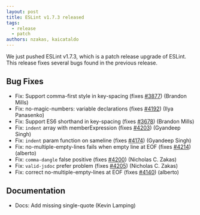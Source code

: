 ```yaml
---
layout: post
title: ESLint v1.7.3 released
tags:
  - release
  - patch
authors: nzakas, kaicataldo
---
```


We just pushed ESLint v1.7.3, which is a patch release upgrade of ESLint. This release  fixes several bugs found in the previous release.










## Bug Fixes


* Fix: Support comma-first style in key-spacing (fixes [#3877](https://github.com/eslint/eslint/issues/3877)) (Brandon Mills)
* Fix: no-magic-numbers: variable declarations (fixes [#4192](https://github.com/eslint/eslint/issues/4192)) (Ilya Panasenko)
* Fix: Support ES6 shorthand in key-spacing (fixes [#3678](https://github.com/eslint/eslint/issues/3678)) (Brandon Mills)
* Fix: `indent` array with memberExpression (fixes [#4203](https://github.com/eslint/eslint/issues/4203)) (Gyandeep Singh)
* Fix: `indent` param function on sameline (fixes [#4174](https://github.com/eslint/eslint/issues/4174)) (Gyandeep Singh)
* Fix: no-multiple-empty-lines fails when empty line at EOF (fixes [#4214](https://github.com/eslint/eslint/issues/4214)) (alberto)
* Fix: `comma-dangle` false positive (fixes [#4200](https://github.com/eslint/eslint/issues/4200)) (Nicholas C. Zakas)
* Fix: `valid-jsdoc` prefer problem (fixes [#4205](https://github.com/eslint/eslint/issues/4205)) (Nicholas C. Zakas)
* Fix: correct no-multiple-empty-lines at EOF (fixes [#4140](https://github.com/eslint/eslint/issues/4140)) (alberto)




## Documentation


* Docs: Add missing single-quote (Kevin Lamping)
